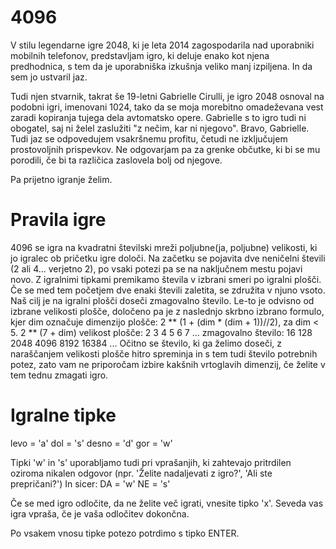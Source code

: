 # 4096

V stilu legendarne igre 2048, ki je leta 2014 zagospodarila nad uporabniki mobilnih telefonov,
predstavljam igro, ki deluje enako kot njena predhodnica, s tem da je uporabniška izkušnja
veliko manj izpiljena.
In da sem jo ustvaril jaz.

Tudi njen stvarnik, takrat še 19-letni Gabrielle Cirulli, je igro 2048 osnoval na podobni igri,
imenovani 1024, tako da se moja morebitno omadeževana vest zaradi kopiranja tujega dela
avtomatsko opere.
Gabrielle s to igro tudi ni obogatel, saj ni želel zaslužiti "z nečim, kar ni njegovo".
Bravo, Gabrielle.
Tudi jaz se odpovedujem vsakršnemu profitu, četudi ne izključujem prostovoljnih prispevkov.
Ne odgovarjam pa za grenke občutke, ki bi se mu porodili, če bi ta različica zaslovela bolj
od njegove.

Pa prijetno igranje želim.

# Pravila igre

4096 se igra na kvadratni številski mreži poljubne(ja, poljubne) velikosti, ki jo igralec ob pričetku igre določi.
Na začetku se pojavita dve neničelni števili (2 ali 4... verjetno 2), po vsaki potezi pa se
na naključnem mestu pojavi novo. Z igralnimi tipkami premikamo števila v izbrani smeri po igralni plošči.
Če se med tem početjem dve enaki števili zaletita, se združita v njuno vsoto.
Naš cilj je na igralni plošči doseči zmagovalno število. Le-to je odvisno od izbrane velikosti plošče,
določeno pa je z naslednjo skrbno izbrano formulo, kjer dim označuje dimenzijo plošče:
2 ** (1 + (dim * (dim + 1))//2), za dim < 5.
2 ** (7 + dim)
velikost plošče:       2      3      4      5      6      7      ...
zmagovalno število:    16     128    2048   4096   8192   16384  ...
Očitno se število, ki ga želimo doseči, z naraščanjem velikosti plošče hitro spreminja in s tem tudi število
potrebnih potez, zato vam ne priporočam izbire kakšnih vrtoglavih dimenzij, če želite v tem tednu zmagati igro.


# Igralne tipke

levo = 'a'
dol = 's'
desno = 'd'
gor = 'w'

Tipki 'w' in 's' uporabljamo tudi pri vprašanjih, ki zahtevajo pritrdilen oziroma nikalen odgovor
(npr. 'Želite nadaljevati z igro?', 'Ali ste prepričani?')
In sicer:
DA = 'w'
NE = 's'

Če se med igro odločite, da ne želite več igrati, vnesite tipko 'x'.
Seveda vas igra vpraša, če je vaša odločitev dokončna.

Po vsakem vnosu tipke potezo potrdimo s tipko ENTER.

